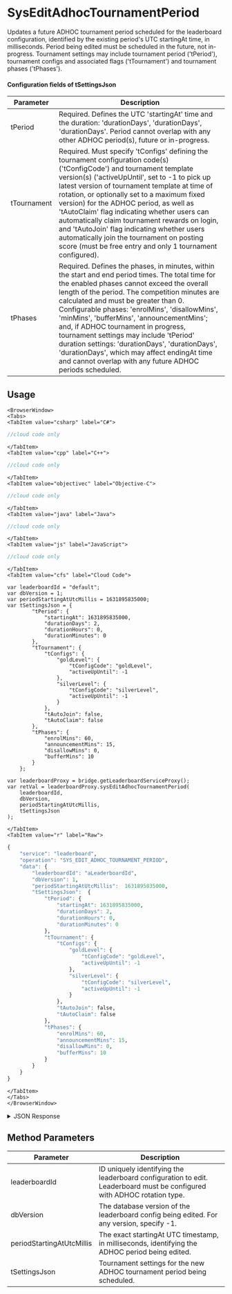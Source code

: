 # SysEditAdhocTournamentPeriod

Updates a future ADHOC tournament period scheduled for the leaderboard configuration, identified by the existing period's UTC startingAt time, in milliseconds. Period being edited must be scheduled in the future, not in-progress. Tournament settings may include tournament period ('tPeriod'), tournament configs and associated flags ('tTournament') and tournament phases ('tPhases').



#### Configuration fields of **tSettingsJson**
Parameter | Description
--------- | -----------
tPeriod | Required. Defines the UTC 'startingAt' time and the duration: 'durationDays', 'durationDays', 'durationDays'. Period cannot overlap with any other ADHOC period(s), future or in-progress.
tTournament | Required. Must specify 'tConfigs' defining the tournament configuration code(s) ('tConfigCode') and tournament template version(s) ('activeUpUntil', set to -1 to pick up latest version of tournament template at time of rotation, or optionally set to a maximum fixed version) for the ADHOC period, as well as 'tAutoClaim' flag indicating whether users can automatically claim tournament rewards on login, and 'tAutoJoin' flag indicating whether users automatically join the tournament on posting score (must be free entry and only 1 tournament configured).
tPhases | Required. Defines the phases, in minutes, within the start and end period times. The total time for the enabled phases cannot exceed the overall length of the period. The competition minutes are calculated and must be greater than 0. Configurable phases: 'enrolMins', 'disallowMins', 'minMins', 'bufferMins', 'announcementMins'; and, if ADHOC tournament in progress, tournament settings may include 'tPeriod' duration settings: 'durationDays', 'durationDays', 'durationDays', which may affect endingAt time and cannot overlap with any future ADHOC periods scheduled.

<PartialServop service_name="leaderboard" operation_name="SYS_EDIT_ADHOC_TOURNAMENT_PERIOD" />

## Usage

```mdx-code-block
<BrowserWindow>
<Tabs>
<TabItem value="csharp" label="C#">
```

```csharp
//cloud code only
```

```mdx-code-block
</TabItem>
<TabItem value="cpp" label="C++">
```

```cpp
//cloud code only
```

```mdx-code-block
</TabItem>
<TabItem value="objectivec" label="Objective-C">
```

```objectivec
//cloud code only
```

```mdx-code-block
</TabItem>
<TabItem value="java" label="Java">
```

```java
//cloud code only
```

```mdx-code-block
</TabItem>
<TabItem value="js" label="JavaScript">
```

```javascript
//cloud code only
```

```mdx-code-block
</TabItem>
<TabItem value="cfs" label="Cloud Code">
```

```cfscript
var leaderboardId = "default";
var dbVersion = 1;
var periodStartingAtUtcMillis = 1631895835000;
var tSettingsJson = {
		"tPeriod": {
			"startingAt": 1631895835000,
			"durationDays": 2,
			"durationHours": 0,
			"durationMinutes": 0
		},
		"tTournament": {
			"tConfigs": {
				"goldLevel": {
					"tConfigCode": "goldLevel",
					"activeUpUntil": -1
				},
				"silverLevel": {
					"tConfigCode": "silverLevel",
					"activeUpUntil": -1
				}
			},
			"tAutoJoin": false,
			"tAutoClaim": false
		},
		"tPhases": {
			"enrolMins": 60,
			"announcementMins": 15,
			"disallowMins": 0,
			"bufferMins": 10
		}
 	};				

var leaderboardProxy = bridge.getLeaderboardServiceProxy();
var retVal = leaderboardProxy.sysEditAdhocTournamentPeriod(
    leaderboardId,
	dbVersion,
	periodStartingAtUtcMillis,
	tSettingsJson
);
```

```mdx-code-block
</TabItem>
<TabItem value="r" label="Raw">
```

```r
{
	"service": "leaderboard",
	"operation": "SYS_EDIT_ADHOC_TOURNAMENT_PERIOD",
	"data": {
		"leaderboardId": "aLeaderboardId",
		"dbVersion": 1,
		"periodStartingAtUtcMillis":  1631895835000,
		"tSettingsJson":  {
			"tPeriod": {
				"startingAt": 1631895835000,
				"durationDays": 2,
				"durationHours": 0,
				"durationMinutes": 0
			},
			"tTournament": {
				"tConfigs": {
					"goldLevel": {
						"tConfigCode": "goldLevel",
						"activeUpUntil": -1
					},
					"silverLevel": {
						"tConfigCode": "silverLevel",
						"activeUpUntil": -1
					}
				},
				"tAutoJoin": false,
				"tAutoClaim": false
			},
			"tPhases": {
				"enrolMins": 60,
				"announcementMins": 15,
				"disallowMins": 0,
				"bufferMins": 10
			}
		}
	}
}
```

```mdx-code-block
</TabItem>
</Tabs>
</BrowserWindow>
```

<details>
<summary>JSON Response</summary>

```json
{
  "data": {
    "aLeaderboardIdC": {
      "leaderboardId": "aLeaderboardId",
      "dbVersion": 4,
      "resetAt": 1635895835000,
      "leaderboardType": "HIGH_VALUE",
      "rotationType": "ADHOC",
      "retainedCount": 5,
      "data": {},
      "numDaysToRotate": 0,
      "entryType": "PLAYER",
      "tEnabled": true,
      "tScheduled": [
        {
          "startingAt": 1635895835000,
          "endingAt": 1636155035000,
          "tConfigs": {
            "bronzeLevel": {
              "activeUpUntil": -1,
              "tConfigCode": "bronzeLevel"
            },
            "silverLevel": {
              "activeUpUntil": -1,
              "tConfigCode": "silverLevel"
            },
            "goldLevel": {
              "activeUpUntil": -1,
              "tConfigCode": "goldLevel"
            }
          },
          "tStates": {
            "enrolMins": 60,
            "disallowMins": 30,
            "minMins": 4305,
            "compMins": 4235,
            "bufferMins": 10,
            "announcementMins": 15
          },
          "tAutoJoin": false,
          "tAutoClaim": false
        }
      ],
      "tTemplateOnly": false,
      "currentVersionId": 1,
      "currentPeriod": {
        "versionId": 1,
        "startingAt": 1632253445307,
        "endingAt": 1635895835000,
        "rotationType": "ADHOC",
        "numDaysToRotate": 0
      }
    }
  },
  "status": 200
}
```
</details>

## Method Parameters
Parameter | Description
--------- | -----------
leaderboardId | ID uniquely identifying the leaderboard configuration to edit. Leaderboard must be configured with ADHOC rotation type.
dbVersion | The database version of the leaderboard config being edited. For any version, specify -1.
periodStartingAtUtcMillis | The exact startingAt UTC timestamp, in milliseconds, identifying the ADHOC period being edited.
tSettingsJson | Tournament settings for the new ADHOC tournament period being scheduled.


